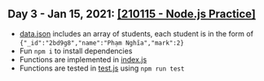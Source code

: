 ## Day 3 - Jan 15, 2021: [[210115 - Node.js Practice]](.)

* [data.json](210115-nodejs-practice/data.json) includes an array of students, each student is in the form of `{"_id":"2bd9g8","name":"Phạm Nghĩa","mark":2}`
* Fun `npm i` to install dependencies
* Functions are implemented in [index.js](210115-nodejs-practice/index.js)
* Functions are tested in [test.js](210115-nodejs-practice/test.js) using `npm run test` 
